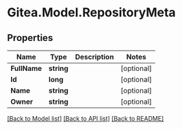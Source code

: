 
# Gitea.Model.RepositoryMeta

## Properties

Name | Type | Description | Notes
------------ | ------------- | ------------- | -------------
**FullName** | **string** |  | [optional] 
**Id** | **long** |  | [optional] 
**Name** | **string** |  | [optional] 
**Owner** | **string** |  | [optional] 

[[Back to Model list]](../README.md#documentation-for-models)
[[Back to API list]](../README.md#documentation-for-api-endpoints)
[[Back to README]](../README.md)


